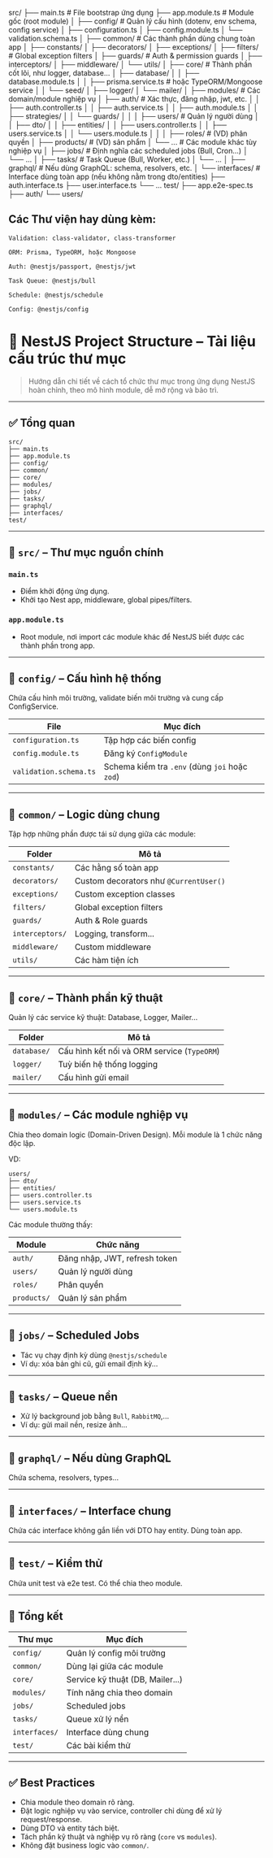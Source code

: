 src/
├── main.ts # File bootstrap ứng dụng
├── app.module.ts # Module gốc (root module)
│
├── config/ # Quản lý cấu hình (dotenv, env schema, config service)
│ ├── configuration.ts
│ ├── config.module.ts
│ └── validation.schema.ts
│
├── common/ # Các thành phần dùng chung toàn app
│ ├── constants/
│ ├── decorators/
│ ├── exceptions/
│ ├── filters/ # Global exception filters
│ ├── guards/ # Auth & permission guards
│ ├── interceptors/
│ ├── middleware/
│ └── utils/
│
├── core/ # Thành phần cốt lõi, như logger, database...
│ ├── database/
│ │ ├── database.module.ts
│ │ ├── prisma.service.ts # hoặc TypeORM/Mongoose service
│ │ └── seed/
│ ├── logger/
│ └── mailer/
│
├── modules/ # Các domain/module nghiệp vụ
│ ├── auth/ # Xác thực, đăng nhập, jwt, etc.
│ │ ├── auth.controller.ts
│ │ ├── auth.service.ts
│ │ ├── auth.module.ts
│ │ ├── strategies/
│ │ └── guards/
│ │
│ ├── users/ # Quản lý người dùng
│ │ ├── dto/
│ │ ├── entities/
│ │ ├── users.controller.ts
│ │ ├── users.service.ts
│ │ └── users.module.ts
│ │
│ ├── roles/ # (VD) phân quyền
│ ├── products/ # (VD) sản phẩm
│ └── ... # Các module khác tùy nghiệp vụ
│
├── jobs/ # Định nghĩa các scheduled jobs (Bull, Cron...)
│ └── ...
│
├── tasks/ # Task Queue (Bull, Worker, etc.)
│ └── ...
│
├── graphql/ # Nếu dùng GraphQL: schema, resolvers, etc.
│
└── interfaces/ # Interface dùng toàn app (nếu không nằm trong dto/entities)
├── auth.interface.ts
├── user.interface.ts
└── ...
test/
├── app.e2e-spec.ts
├── auth/
└── users/

## Các Thư viện hay dùng kèm:

    Validation: class-validator, class-transformer

    ORM: Prisma, TypeORM, hoặc Mongoose

    Auth: @nestjs/passport, @nestjs/jwt

    Task Queue: @nestjs/bull

    Schedule: @nestjs/schedule

    Config: @nestjs/config

# 📆 NestJS Project Structure – Tài liệu cấu trúc thư mục

> Hướng dẫn chi tiết về cách tổ chức thư mục trong ứng dụng NestJS hoàn chỉnh, theo mô hình module, dễ mở rộng và bảo trì.

---

## ✅ Tổng quan

```
src/
├── main.ts
├── app.module.ts
├── config/
├── common/
├── core/
├── modules/
├── jobs/
├── tasks/
├── graphql/
├── interfaces/
test/
```

---

## 📁 `src/` – Thư mục nguồn chính

### `main.ts`

- Điểm khởi động ứng dụng.
- Khởi tạo Nest app, middleware, global pipes/filters.

### `app.module.ts`

- Root module, nơi import các module khác để NestJS biết được các thành phần trong app.

---

## 📁 `config/` – Cấu hình hệ thống

Chứa cấu hình môi trường, validate biến môi trường và cung cấp ConfigService.

| File                   | Mục đích                                       |
| ---------------------- | ---------------------------------------------- |
| `configuration.ts`     | Tập hợp các biến config                        |
| `config.module.ts`     | Đăng ký `ConfigModule`                         |
| `validation.schema.ts` | Schema kiểm tra `.env` (dùng `joi` hoặc `zod`) |

---

## 📁 `common/` – Logic dùng chung

Tập hợp những phần được tái sử dụng giữa các module:

| Folder          | Mô tả                                  |
| --------------- | -------------------------------------- |
| `constants/`    | Các hằng số toàn app                   |
| `decorators/`   | Custom decorators như `@CurrentUser()` |
| `exceptions/`   | Custom exception classes               |
| `filters/`      | Global exception filters               |
| `guards/`       | Auth & Role guards                     |
| `interceptors/` | Logging, transform...                  |
| `middleware/`   | Custom middleware                      |
| `utils/`        | Các hàm tiện ích                       |

---

## 📁 `core/` – Thành phần kỹ thuật

Quản lý các service kỹ thuật: Database, Logger, Mailer...

| Folder      | Mô tả                                       |
| ----------- | ------------------------------------------- |
| `database/` | Cấu hình kết nối và ORM service (`TypeORM`) |
| `logger/`   | Tuỳ biến hệ thống logging                   |
| `mailer/`   | Cấu hình gửi email                          |

---

## 📁 `modules/` – Các module nghiệp vụ

Chia theo domain logic (Domain-Driven Design). Mỗi module là 1 chức năng độc lập.

VD:

```
users/
├── dto/
├── entities/
├── users.controller.ts
├── users.service.ts
└── users.module.ts
```

Các module thường thấy:

| Module      | Chức năng                     |
| ----------- | ----------------------------- |
| `auth/`     | Đăng nhập, JWT, refresh token |
| `users/`    | Quản lý người dùng            |
| `roles/`    | Phân quyền                    |
| `products/` | Quản lý sản phẩm              |

---

## 📁 `jobs/` – Scheduled Jobs

- Tác vụ chạy định kỳ dùng `@nestjs/schedule`
- Ví dụ: xóa bản ghi cũ, gửi email định kỳ...

---

## 📁 `tasks/` – Queue nền

- Xử lý background job bằng `Bull`, `RabbitMQ`,...
- Ví dụ: gửi mail nền, resize ảnh...

---

## 📁 `graphql/` – Nếu dùng GraphQL

Chứa schema, resolvers, types...

---

## 📁 `interfaces/` – Interface chung

Chứa các interface không gắn liền với DTO hay entity. Dùng toàn app.

---

## 📁 `test/` – Kiểm thử

Chứa unit test và e2e test. Có thể chia theo module.

---

## 🌟 Tổng kết

| Thư mục       | Mục đích                         |
| ------------- | -------------------------------- |
| `config/`     | Quản lý config môi trường        |
| `common/`     | Dùng lại giữa các module         |
| `core/`       | Service kỹ thuật (DB, Mailer...) |
| `modules/`    | Tính năng chia theo domain       |
| `jobs/`       | Scheduled jobs                   |
| `tasks/`      | Queue xử lý nền                  |
| `interfaces/` | Interface dùng chung             |
| `test/`       | Các bài kiểm thử                 |

---

## ✅ Best Practices

- Chia module theo domain rõ ràng.
- Đặt logic nghiệp vụ vào service, controller chỉ dùng để xử lý request/response.
- Dùng DTO và entity tách biệt.
- Tách phần kỹ thuật và nghiệp vụ rõ ràng (`core` vs `modules`).
- Không đặt business logic vào `common/`.
